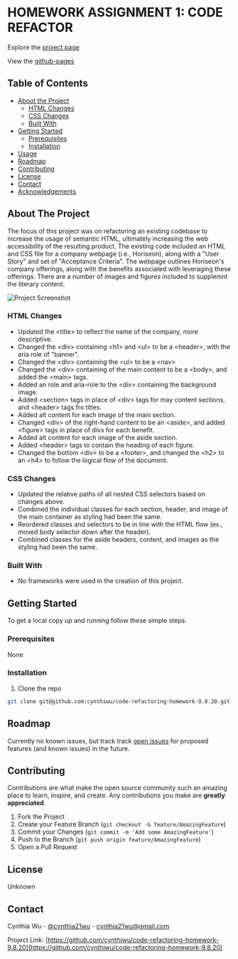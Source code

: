 
# HOMEWORK ASSIGNMENT 1: CODE REFACTOR

Explore the [project page](https://github.com/cynthiwu/code-refactoring-homework-9.8.20)

View the [github-pages](https://cynthiwu.github.io/code-refactoring-homework-9.8.20/)


## Table of Contents

* [About the Project](#about-the-project)
  * [HTML Changes](#html-changes)
  * [CSS Changes](#css-changes)
  * [Built With](#built-with)
* [Getting Started](#getting-started)
  * [Prerequisites](#prerequisites)
  * [Installation](#installation)
* [Usage](#usage)
* [Roadmap](#roadmap)
* [Contributing](#contributing)
* [License](#license)
* [Contact](#contact)
* [Acknowledgements](#acknowledgements)


## About The Project

The focus of this project was on refactoring an existing codebase to increase the usage of semantic HTML, ultimately increasing the web accessibility of the resulting product. The existing code included an HTML and CSS file for a company webpage (i.e., Horiseon), along with a "User Story" and set of "Acceptance Criteria". The webpage outlines Horiseon's company offerings, along with the benefits associated with leveraging these offerings. There are a number of images and figures included to supplemnt the literary content. 

![Project Screenshot](assets/images/readmeimg.png)

### HTML Changes

* Updated the &#60;title&#62; to reflect the name of the company, more descriptive. 
* Changed the &#60;div&#62; containing &#60;h1&#62; and &#60;ul&#62; to be a &#60;header&#62;, with the aria role of "banner". 
* Changed the &#60;div&#62; containing the &#60;ul&#62; to be a &#60;nav&#62;
* Changed the &#60;div&#62; containing of the main content to be a &#60;body&#62;, and added the &#60;main&#62; tags.
* Added an role and aria-role to the &#60;div&#62; containing the background image. 
* Added &#60;section&#62; tags in place of &#60;div&#62; tags for may content sections, and &#60;header&#62; tags fro titles. 
* Added alt content for each image of the main section.
* Changed &#60;div&#62; of the right-hand content to be an &#60;aside&#62;, and added &#60;figure&#62; tags in place of divs for each benefit.
* Added alt content for each image of the aside section. 
* Added &#60;header&#62; tags to contain the heading of each figure. 
* Changed the bottom &#60;div&#62; to be a &#60;footer&#62;, and changed the &#60;h2&#62; to an &#60;h4&#62; to follow the logical flow of the document. 

### CSS Changes

* Updated the relative paths of all nested CSS selectors based on changes above.
* Combined the individual classes for each section, header, and image of the main container as styling had been the same. 
* Reordered classes and selectors to be in line with the HTML flow (ex., moved body selector down after the header).
* Combined classes for the aside headers, content, and images as the styling had been the same. 


### Built With

* No frameworks were used in the creation of this project.


## Getting Started

To get a local copy up and running follow these simple steps.

### Prerequisites

None

### Installation

1. Clone the repo
```sh
git clone git@github.com:cynthiwu/code-refactoring-homework-9.8.20.git
```

## Roadmap

Currently no known issues, but track track [open issues](https://github.com/cynthiwu/code-refactoring-homework-9.8.20/issues) for proposed features (and known issues) in the future.


## Contributing

Contributions are what make the open source community such an amazing place to learn, inspire, and create. Any contributions you make are **greatly appreciated**.

1. Fork the Project
2. Create your Feature Branch (`git checkout -b feature/AmazingFeature`)
3. Commit your Changes (`git commit -m 'Add some AmazingFeature'`)
4. Push to the Branch (`git push origin feature/AmazingFeature`)
5. Open a Pull Request


## License

Unknown

## Contact

Cynthia Wu - [@cynthia21wu](https://twitter.com/cynthia21wu) - cynthia21wu@gmail.com

Project Link: [https://github.com/cynthiwu/code-refactoring-homework-9.8.20](https://github.com/cynthiwu/code-refactoring-homework-9.8.20)
